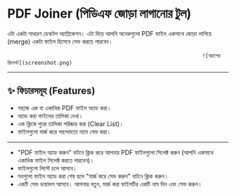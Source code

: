 # PDF Joiner (পিডিএফ জোড়া লাগানোর টুল)

এটা একটা সাধারণ ডেস্কটপ অ্যাপ্লিকেশন। এটা দিয়ে আপনি অনেকগুলো PDF ফাইল একসাথে জোড়া লাগিয়ে (merge) একটা ফাইল হিসেবে সেভ করতে পারবেন।


                                                                  ![অ্যাপের স্ক্রিনশট](screenshot.png)


---

## ✨ ফিচারসমূহ (Features)

* সহজে এক বা একাধিক PDF ফাইল অ্যাড করা।
* অ্যাড করা ফাইলের তালিকা দেখা।
* এক ক্লিকে পুরো তালিকা পরিষ্কার করা (Clear List)।
* ফাইলগুলো মার্জ করে পছন্দমতো নামে সেভ করা।

---

* "PDF ফাইল অ্যাড করুন" বাটনে ক্লিক করে আপনার PDF ফাইলগুলো সিলেক্ট করুন (আপনি একসাথে একাধিক ফাইল সিলেক্ট করতে পারবেন)।
* ফাইলগুলো লিস্টে চলে আসবে।
* সবগুলো ফাইল অ্যাড করা শেষ হলে "মার্জ করে সেভ করুন" বাটনে ক্লিক করুন।
* একটি সেভ ডায়ালগ আসবে। আপনার নতুন, মার্জ করা ফাইলটির একটি নাম দিন এবং সেভ করুন।
